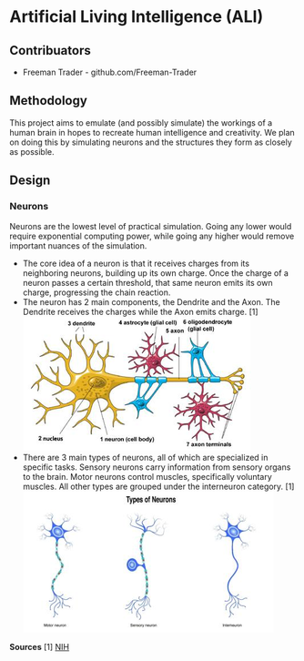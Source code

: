 # Artificial Living Intelligence (ALI)
## Contribuators
* Freeman Trader - github.com/Freeman-Trader

## Methodology
This project aims to emulate (and possibly simulate) the workings of a human brain in hopes to recreate human intelligence and creativity. We plan on doing this by simulating neurons and the structures they form as closely as possible.

## Design
### Neurons
Neurons are the lowest level of practical simulation. Going any lower would require exponential computing power, while going any higher would remove important nuances of the simulation.

* The core idea of a neuron is that it receives charges from its neighboring neurons, building up its own charge. Once the charge of a neuron passes a certain threshold, that same neuron emits its own charge, progressing the chain reaction.
* The neuron has 2 main components, the Dendrite and the Axon. The Dendrite receives the charges while the Axon emits charge. [1]
![Neuron Architecture](README-data/NeuronArchitecture.jpg)
* There are 3 main types of neurons, all of which are specialized in specific tasks. Sensory neurons carry information from sensory organs to the brain. Motor neurons control muscles, specifically voluntary muscles.
All other types are grouped under the interneuron category. [1]
![Neuron Types](README-data/TypesOfNeurons.jpg)

**Sources**
[1] [NIH](https://www.ninds.nih.gov/health-information/public-education/brain-basics/brain-basics-life-and-death-neuron)